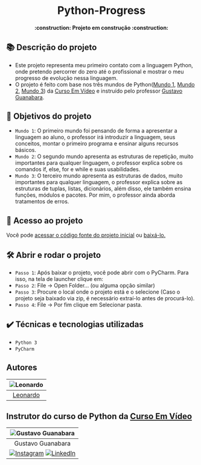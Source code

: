 <h1 align="center"> Python-Progress </h1>
<h4 align="center"> 
    :construction:  Projeto em construção  :construction:
</h4>

## 📚 Descrição do projeto

- Este projeto representa meu primeiro contato com a linguagem Python, onde pretendo percorrer do zero até o profissional e mostrar o meu progresso de evolução nessa linguagem.
- O projeto é feito com base nos três mundos de Python(<a href="https://www.cursoemvideo.com/curso/python-3-mundo-1/">Mundo 1</a>, <a href="https://www.cursoemvideo.com/curso/python-3-mundo-2/">Mundo 2</a>, <a href="https://www.cursoemvideo.com/curso/python-3-mundo-3/">Mundo 3</a>) da <a href="https://www.cursoemvideo.com/">Curso Em Vídeo</a> e instruído pelo professor <a href="https://www.instagram.com/gustavoguanabara/">Gustavo Guanabara</a>.

## :hammer: Objetivos do projeto

- `Mundo 1`: O primeiro mundo foi pensando de forma a apresentar a linguagem ao aluno, o professor irá introduzir a linguagem, seus conceitos, montar o primeiro programa e ensinar alguns recursos básicos.
- `Mundo 2`: O segundo mundo apresenta as estruturas de repetição, muito importantes para qualquer linguagem, o professor explica sobre os comandos if, else, for e while e suas usabilidades.
- `Mundo 3`: O terceiro mundo apresenta as estruturas de dados, muito importantes para qualquer linguagem, o professor explica sobre as estruturas de tuplas, listas, dicionários, além disso, ele também ensina funções, módulos e pacotes. Por mim, o professor ainda aborda tratamentos de erros.

## 📁 Acesso ao projeto

 Você pode <a href="https://github.com/Leocbm/Python-Progress">acessar o código fonte do projeto inicial</a> ou 
<a href="https://github.com/Leocbm/Python-Progress/archive/refs/heads/master.zip">baixá-lo.</a>

## 🛠️ Abrir e rodar o projeto

- `Passo 1`: Após baixar o projeto, você pode abrir com o PyCharm. Para isso, na tela de launcher clique em:
- `Passo 2`: File -> Open Folder... (ou alguma opção similar)
- `Passo 3`: Procure o local onde o projeto está e o selecione (Caso o projeto seja baixado via zip, é necessário extraí-lo antes de procurá-lo).
- `Passo 4`: File -> Por fim clique em Selecionar pasta.

## ✔️ Técnicas e tecnologias utilizadas

- ``Python 3``
- ``PyCharm``

## Autores

| ![Leonardo](https://avatars.githubusercontent.com/u/54343955?v=4)|
| :---: |
| [Leonardo](https://github.com/Leocbm) |


## Instrutor do curso de Python da <a href="https://www.cursoemvideo.com/">Curso Em Vídeo</a>
 ![Gustavo Guanabara](https://www.cursoemvideo.com/wp-content/uploads/2019/08/guana6.png) |
| :---: | 
Gustavo Guanabara |
 [![Instagram](https://www.alura.com.br/assets/img/imersao-java/instagram.1655844054.svg)](https://www.instagram.com/gustavoguanabara/) [![LinkedIn](https://www.alura.com.br/assets/img/imersao-java/linkedin.1655291590.svg)](https://github.com/gustavoguanabara)   | 
